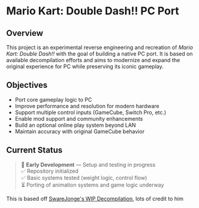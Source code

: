 # Mario Kart: Double Dash!! PC Port

## Overview

This project is an experimental reverse engineering and recreation of *Mario Kart: Double Dash!!* with the goal of building a native PC port. It is based on available decompilation efforts and aims to modernize and expand the original experience for PC while preserving its iconic gameplay.

## Objectives

- Port core gameplay logic to PC
- Improve performance and resolution for modern hardware
- Support multiple control inputs (GameCube, Switch Pro, etc.)
- Enable mod support and community enhancements
- Build an optional online play system beyond LAN
- Maintain accuracy with original GameCube behavior

## Current Status

> 🚧 **Early Development** — Setup and testing in progress  
> ✅ Repository initialized  
> ✅ Basic systems tested (weight logic, control flow)  
> ⏳ Porting of animation systems and game logic underway

This is based off [SwareJonge's WIP Decompilation](https://github.com/SwareJonge/mkdd), lots of credit to him
